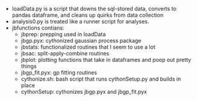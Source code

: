 - loadData.py is a script that downs the sql-stored data, converts to pandas dataframe, and cleans up quirks from data collection
- analysis0.py is treated like a runner script for analyses.
- jbfunctions contians:
    - jbprep: prepping used in loadData
    - jbgp.pyx: cythonized gaussian process package
    - jbstats: functionalized routines that I seem to use a lot
    - jbsac: split-apply-combine routines
    - jbplot: plotting functions that take in dataframes and poop out pretty things
    - jbgp_fit.pyx: gp fitting routines
    - cythonize.sh: bash script that runs cythonSetup.py and builds in place
    - cythonSetup: cythonizes jbgp.pyx and jbgp_fit.pyx
